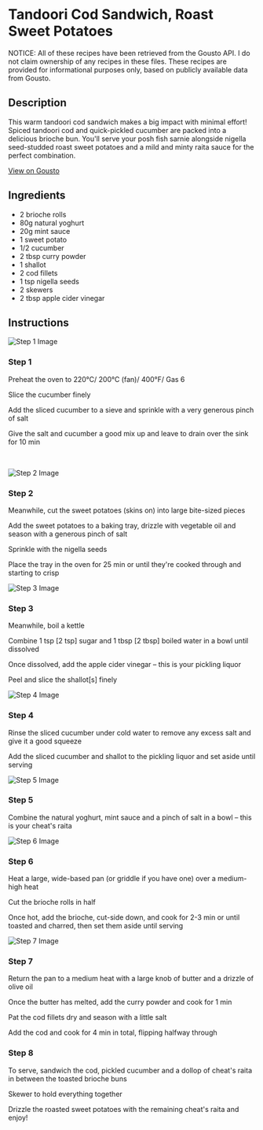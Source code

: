 # Tandoori Cod Sandwich, Roast Sweet Potatoes

NOTICE: All of these recipes have been retrieved from the Gousto API. I do not claim ownership of any recipes in these files. These recipes are provided for informational purposes only, based on publicly available data from Gousto.

## Description

This warm tandoori cod sandwich makes a big impact with minimal effort! Spiced tandoori cod and quick-pickled cucumber are packed into a delicious brioche bun. You'll serve your posh fish sarnie alongside nigella seed-studded roast sweet potatoes and a mild and minty raita sauce for the perfect combination.

[View on Gousto](https://www.gousto.co.uk/recipes/cookbook/tandoori-cod-sandwich-roast-sweet-potatoes)

## Ingredients

- 2 brioche rolls
- 80g natural yoghurt 
- 20g mint sauce
- 1 sweet potato
- 1/2 cucumber
- 2 tbsp curry powder
- 1 shallot
- 2 cod fillets 
- 1 tsp nigella seeds
- 2 skewers
- 2 tbsp apple cider vinegar

## Instructions

![Step 1 Image](https://production-media.gousto.co.uk/cms/recipe-step-image/1228.-step-1-x200.jpg)

### Step 1

Preheat the oven to 220&deg;C/ 200&deg;C (fan)/ 400&deg;F/ Gas 6


Slice the cucumber finely&nbsp;


Add the sliced cucumber to a sieve&nbsp;and sprinkle with a very generous pinch of salt&nbsp;


Give the salt and cucumber a good mix up and leave to drain over the sink for 10 min&nbsp;


<span style="font-family: Lato; font-size: 15px; white-space: pre-wrap;">&nbsp;</span>

![Step 2 Image](https://production-media.gousto.co.uk/cms/recipe-step-image/1228.-step-2-x200.jpg)

### Step 2

Meanwhile, cut the sweet potatoes (skins on) into large bite-sized pieces


Add the sweet potatoes&nbsp;to a baking tray, drizzle with vegetable oil and season with a generous pinch of&nbsp;salt


Sprinkle with the nigella seeds


Place the tray in the oven for 25 min or until they're cooked through and starting to crisp

![Step 3 Image](https://production-media.gousto.co.uk/cms/recipe-step-image/1228.-step-3-x200.jpg)

### Step 3

Meanwhile, boil a kettle


Combine 1 tsp <span class="text-danger">[2 tsp]</span> sugar and 1 tbsp<span class="text-danger"> [2 tbsp]</span>&nbsp;boiled water in a bowl until dissolved&nbsp;


Once dissolved, add the apple cider vinegar &ndash;&nbsp;this is your pickling liquor&nbsp;


Peel and slice the shallot<span class="text-danger">[s] </span>finely

![Step 4 Image](https://production-media.gousto.co.uk/cms/recipe-step-image/1228.-step-4-x200.jpg)

### Step 4

Rinse the sliced cucumber under cold water&nbsp;to remove any excess salt and give it a good squeeze&nbsp;


Add the sliced cucumber and shallot to the pickling liquor&nbsp;and set aside until serving&nbsp;

![Step 5 Image](https://production-media.gousto.co.uk/cms/recipe-step-image/1228.-step-5-x200.jpg)

### Step 5

Combine the natural yoghurt, mint sauce and a pinch of salt in a bowl &ndash; this is your cheat's raita&nbsp;

![Step 6 Image](https://production-media.gousto.co.uk/cms/recipe-step-image/1228.-step-6-x200.jpg)

### Step 6

Heat a large, wide-based pan (or griddle if you have one) over a medium-high heat


Cut the brioche rolls in half


Once hot, add the brioche, cut-side down, and cook for 2-3 min or until toasted and charred, then set them aside until serving

![Step 7 Image](https://production-media.gousto.co.uk/cms/recipe-step-image/1228.-step-7-x200.jpg)

### Step 7

Return the pan to a medium heat with a large knob of butter and a drizzle of olive oil&nbsp;


Once the butter has melted, add the curry powder and cook for 1 min&nbsp;


Pat the cod fillets dry and season with a little salt


Add the cod and cook for 4 min in total, flipping halfway through

### Step 8

To serve, sandwich the cod,&nbsp;pickled&nbsp;cucumber and&nbsp;a dollop of cheat's raita in between&nbsp;the&nbsp;toasted brioche buns


Skewer&nbsp;to hold everything together


Drizzle the roasted sweet potatoes&nbsp;with the remaining&nbsp;cheat's raita and enjoy!

